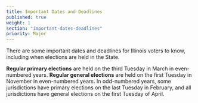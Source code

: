 ```yaml
---
title: Important Dates and Deadlines
published: true
weight: 1
section: "important-dates-deadlines"
priority: Major
---
```

There are some important dates and deadlines for Illinois voters to know, including when elections are held in the State.  

**Regular primary elections** are held on the third Tuesday in March in even-numbered years. **Regular general elections** are held on the first Tuesday in November in even-numbered years. In odd-numbered years, some jurisdictions have primary elections on the last Tuesday in February, and all jurisdictions have general elections on the first Tuesday of April.